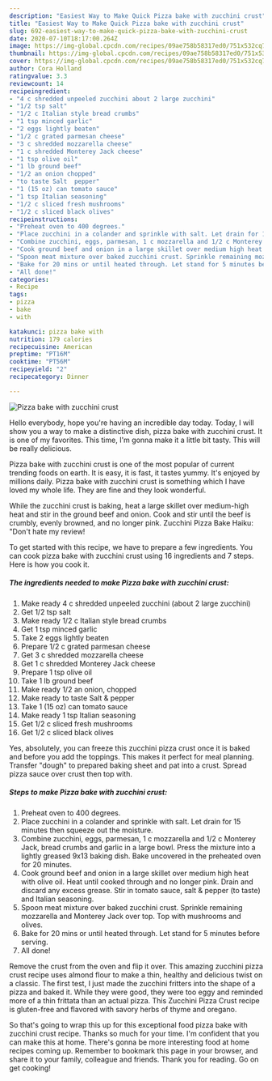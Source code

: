 ```yaml
---
description: "Easiest Way to Make Quick Pizza bake with zucchini crust"
title: "Easiest Way to Make Quick Pizza bake with zucchini crust"
slug: 692-easiest-way-to-make-quick-pizza-bake-with-zucchini-crust
date: 2020-07-10T18:17:00.264Z
image: https://img-global.cpcdn.com/recipes/09ae758b58317ed0/751x532cq70/pizza-bake-with-zucchini-crust-recipe-main-photo.jpg
thumbnail: https://img-global.cpcdn.com/recipes/09ae758b58317ed0/751x532cq70/pizza-bake-with-zucchini-crust-recipe-main-photo.jpg
cover: https://img-global.cpcdn.com/recipes/09ae758b58317ed0/751x532cq70/pizza-bake-with-zucchini-crust-recipe-main-photo.jpg
author: Cora Holland
ratingvalue: 3.3
reviewcount: 14
recipeingredient:
- "4 c shredded unpeeled zucchini about 2 large zucchini"
- "1/2 tsp salt"
- "1/2 c Italian style bread crumbs"
- "1 tsp minced garlic"
- "2 eggs lightly beaten"
- "1/2 c grated parmesan cheese"
- "3 c shredded mozzarella cheese"
- "1 c shredded Monterey Jack cheese"
- "1 tsp olive oil"
- "1 lb ground beef"
- "1/2 an onion chopped"
- "to taste Salt  pepper"
- "1 (15 oz) can tomato sauce"
- "1 tsp Italian seasoning"
- "1/2 c sliced fresh mushrooms"
- "1/2 c sliced black olives"
recipeinstructions:
- "Preheat oven to 400 degrees."
- "Place zucchini in a colander and sprinkle with salt. Let drain for 15 minutes then squeeze out the moisture."
- "Combine zucchini, eggs, parmesan, 1 c mozzarella and 1/2 c Monterey Jack, bread crumbs and garlic in a large bowl. Press the mixture into a lightly greased 9x13 baking dish. Bake uncovered in the preheated oven for 20 minutes."
- "Cook ground beef and onion in a large skillet over medium high heat with olive oil. Heat until cooked through and no longer pink. Drain and discard any excess grease. Stir in tomato sauce, salt &amp; pepper (to taste) and Italian seasoning."
- "Spoon meat mixture over baked zucchini crust. Sprinkle remaining mozzarella and Monterey Jack over top. Top with mushrooms and olives."
- "Bake for 20 mins or until heated through. Let stand for 5 minutes before serving."
- "All done!"
categories:
- Recipe
tags:
- pizza
- bake
- with

katakunci: pizza bake with 
nutrition: 179 calories
recipecuisine: American
preptime: "PT16M"
cooktime: "PT56M"
recipeyield: "2"
recipecategory: Dinner

---
```



![Pizza bake with zucchini crust](https://img-global.cpcdn.com/recipes/09ae758b58317ed0/751x532cq70/pizza-bake-with-zucchini-crust-recipe-main-photo.jpg)

Hello everybody, hope you're having an incredible day today. Today, I will show you a way to make a distinctive dish, pizza bake with zucchini crust. It is one of my favorites. This time, I'm gonna make it a little bit tasty. This will be really delicious.

Pizza bake with zucchini crust is one of the most popular of current trending foods on earth. It is easy, it is fast, it tastes yummy. It's enjoyed by millions daily. Pizza bake with zucchini crust is something which I have loved my whole life. They are fine and they look wonderful.

While the zucchini crust is baking, heat a large skillet over medium-high heat and stir in the ground beef and onion. Cook and stir until the beef is crumbly, evenly browned, and no longer pink. Zucchini Pizza Bake Haiku: &#34;Don&#39;t hate my review!


To get started with this recipe, we have to prepare a few ingredients. You can cook pizza bake with zucchini crust using 16 ingredients and 7 steps. Here is how you cook it.

<!--inarticleads1-->

##### The ingredients needed to make Pizza bake with zucchini crust:

1. Make ready 4 c shredded unpeeled zucchini (about 2 large zucchini)
1. Get 1/2 tsp salt
1. Make ready 1/2 c Italian style bread crumbs
1. Get 1 tsp minced garlic
1. Take 2 eggs lightly beaten
1. Prepare 1/2 c grated parmesan cheese
1. Get 3 c shredded mozzarella cheese
1. Get 1 c shredded Monterey Jack cheese
1. Prepare 1 tsp olive oil
1. Take 1 lb ground beef
1. Make ready 1/2 an onion, chopped
1. Make ready to taste Salt &amp; pepper
1. Take 1 (15 oz) can tomato sauce
1. Make ready 1 tsp Italian seasoning
1. Get 1/2 c sliced fresh mushrooms
1. Get 1/2 c sliced black olives


Yes, absolutely, you can freeze this zucchini pizza crust once it is baked and before you add the toppings. This makes it perfect for meal planning. Transfer &#34;dough&#34; to prepared baking sheet and pat into a crust. Spread pizza sauce over crust then top with. 

<!--inarticleads2-->

##### Steps to make Pizza bake with zucchini crust:

1. Preheat oven to 400 degrees.
1. Place zucchini in a colander and sprinkle with salt. Let drain for 15 minutes then squeeze out the moisture.
1. Combine zucchini, eggs, parmesan, 1 c mozzarella and 1/2 c Monterey Jack, bread crumbs and garlic in a large bowl. Press the mixture into a lightly greased 9x13 baking dish. Bake uncovered in the preheated oven for 20 minutes.
1. Cook ground beef and onion in a large skillet over medium high heat with olive oil. Heat until cooked through and no longer pink. Drain and discard any excess grease. Stir in tomato sauce, salt &amp; pepper (to taste) and Italian seasoning.
1. Spoon meat mixture over baked zucchini crust. Sprinkle remaining mozzarella and Monterey Jack over top. Top with mushrooms and olives.
1. Bake for 20 mins or until heated through. Let stand for 5 minutes before serving.
1. All done!


Remove the crust from the oven and flip it over. This amazing zucchini pizza crust recipe uses almond flour to make a thin, healthy and delicious twist on a classic. The first test, I just made the zucchini fritters into the shape of a pizza and baked it. While they were good, they were too eggy and reminded more of a thin frittata than an actual pizza. This Zucchini Pizza Crust recipe is gluten-free and flavored with savory herbs of thyme and oregano. 

So that's going to wrap this up for this exceptional food pizza bake with zucchini crust recipe. Thanks so much for your time. I'm confident that you can make this at home. There's gonna be more interesting food at home recipes coming up. Remember to bookmark this page in your browser, and share it to your family, colleague and friends. Thank you for reading. Go on get cooking!
